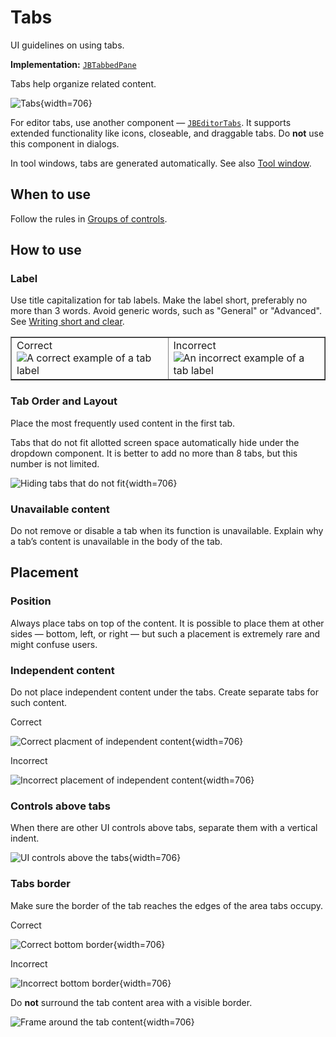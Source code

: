 <!-- Copyright 2000-2024 JetBrains s.r.o. and contributors. Use of this source code is governed by the Apache 2.0 license. -->

# Tabs

<link-summary>UI guidelines on using tabs.</link-summary>

<tldr>

**Implementation:** [`JBTabbedPane`](%gh-ic%/platform/platform-api/src/com/intellij/ui/components/JBTabbedPane.java)

</tldr>

Tabs help organize related content.

![Tabs](01_Tabs.png){width=706}


For editor tabs, use another component — [`JBEditorTabs`](%gh-ic%/platform/platform-api/src/com/intellij/ui/tabs/impl/JBEditorTabs.kt). It supports extended functionality like icons, closeable, and draggable tabs. Do **not** use this component in dialogs.

In tool windows, tabs are generated automatically. See also [Tool window](tool_window.md).

## When to use

Follow the rules in [Groups of controls](groups_of_controls.md).

## How to use

### Label

Use title capitalization for tab labels. Make the label short, preferably no more than 3 words.
Avoid generic words, such as "General" or "Advanced".
See [Writing short and clear](writing_short.md).

<table style="none" border="false">
  <tr>
<td width="50%">
      <format color="Green" style="bold">Correct</format><img src="02_How_to_use_correct.png" alt="A correct example of a tab label"/>
    </td>
    <td width="50%">
      <format color="Red" style="bold">Incorrect</format><img src="02_How_to_use_incorrect.png" alt="An incorrect example of a tab label"/>
    </td>
  </tr>
</table>

###  Tab Order and Layout

Place the most frequently used content in the first tab.

Tabs that do not fit allotted screen space automatically hide under the dropdown component. It is better to add no more than 8 tabs, but this number is not limited.

![Hiding tabs that do not fit](03_How_to_use.png){width=706}

### Unavailable content

Do not remove or disable a tab when its function is unavailable. Explain why a tab’s content is unavailable in the body of the tab.

## Placement

### Position

Always place tabs on top of the content. It is possible to place them at other sides — bottom, left, or right — but such a placement is extremely rare and might confuse users.


### Independent content

Do not place independent content under the tabs. Create separate tabs for such content.

<format color="369650" style="bold">Correct</format>

![Correct placment of independent content](06_Placement﻿_correct.png){width=706}

<format color="E55765" style="bold">Incorrect</format>

![Incorrect placement of independent content](06_Placement﻿_incorrect.png){width=706}

### Controls above tabs
When there are other UI controls above tabs, separate them with a vertical indent.

![UI controls above the tabs](07_Placement﻿_correct.png){width=706}

### Tabs border

Make sure the border of the tab reaches the edges of the area tabs occupy.

<format color="369650" style="bold">Correct</format>

![Correct bottom border](04_Placement﻿_correct.png){width=706}

<format color="E55765" style="bold">Incorrect</format>

![Incorrect bottom border](04_Placement﻿_incorrect.png){width=706}

Do **not** surround the tab content area with a visible border.

![Frame around the tab content](05_Placement﻿_incorrect.png){width=706}

